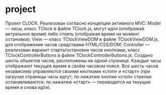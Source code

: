 # project

Проект CLOCK. Реализован согласно концепции активного MVC:
Model — часы, класс TClock в файле TClock.js, могут идти (отображая актуальное время) либо стоять (отображая время на момент остановки);
View — класс TClockViewDOM в файле TClockViewDOM.js, для отображения часов средствами HTML/CSS/DOM; 
Controller — реализован вариант старта/остановки часов кнопками, класс TClockControllerButtons в файле TClockControllerButtons.js.
Создано шесть объектов часов, расположены на одной странице. 
Каждые часы отображают текущее время в своём часовом поясе. 
Все шесть часов независимо управляются своими кнопками «стоп» и «старт» (при загрузке страницы часы идтут; по нажатию кнопки «стоп» стрелки останавливаются; по нажатию «старт» — переводятся на текущее время и снова идти).
